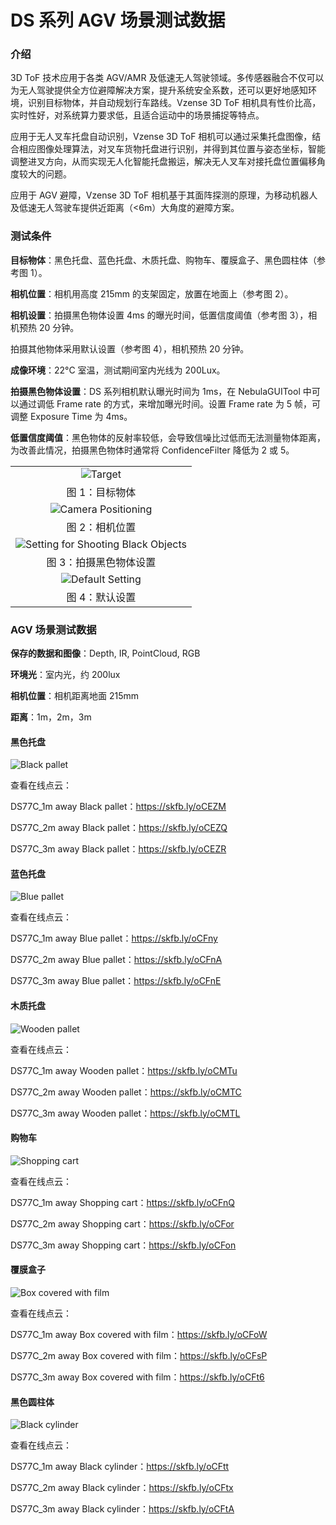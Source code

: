 # DS 系列 AGV 场景测试数据

### 介绍

3D ToF 技术应用于各类 AGV/AMR 及低速无人驾驶领域。多传感器融合不仅可以为无人驾驶提供全方位避障解决方案，提升系统安全系数，还可以更好地感知环境，识别目标物体，并自动规划行车路线。Vzense 3D ToF 相机具有性价比高，实时性好，对系统算力要求低，且适合运动中的场景捕捉等特点。

应用于无人叉车托盘自动识别，Vzense 3D ToF 相机可以通过采集托盘图像，结合相应图像处理算法，对叉车货物托盘进行识别，并得到其位置与姿态坐标，智能调整进叉方向，从而实现无人化智能托盘搬运，解决无人叉车对接托盘位置偏移角度较大的问题。

应用于 AGV 避障，Vzense 3D ToF 相机基于其面阵探测的原理，为移动机器人及低速无人驾驶车提供近距离（<6m）大角度的避障方案。

### 测试条件

**目标物体**：黑色托盘、蓝色托盘、木质托盘、购物车、覆膜盒子、黑色圆柱体（参考图 1）。

**相机位置**：相机用高度 215mm 的支架固定，放置在地面上（参考图 2）。

**相机设置**：拍摄黑色物体设置 4ms 的曝光时间，低置信度阈值（参考图 3），相机预热 20 分钟。

拍摄其他物体采用默认设置（参考图 4），相机预热 20 分钟。

**成像环境**：22°C 室温，测试期间室内光线为 200Lux。

**拍摄黑色物体设置**：DS 系列相机默认曝光时间为 1ms，在 NebulaGUITool 中可以通过调低 Frame rate 的方式，来增加曝光时间。设置 Frame rate 为 5 帧，可调整 Exposure Time 为 4ms。

**低置信度阈值**：黑色物体的反射率较低，会导致信噪比过低而无法测量物体距离，为改善此情况，拍摄黑色物体时通常将 ConfidenceFilter 降低为 2 或 5。

|                                                                                     |
| :---------------------------------------------------------------------------------: |
|                              ![Target](pic/Target.png)                              |
|                                   图 1：目标物体                                    |
|                 ![Camera Positioning](<pic/Camera Positioning.png>)                 |
|                                   图 2：相机位置                                    |
| ![Setting for Shooting Black Objects](<pic/Setting for Shooting Black Objects.png>) |
|                               图 3：拍摄黑色物体设置                                |
|                    ![Default Setting](<pic/Default Setting.png>)                    |
|                                   图 4：默认设置                                    |

### AGV 场景测试数据

**保存的数据和图像**：Depth, IR, PointCloud, RGB

**环境光**：室内光，约 200lux

**相机位置**：相机距离地面 215mm

**距离**：1m，2m，3m

#### 黑色托盘

![Black pallet](<pic/Black pallet.png>)

查看在线点云：

DS77C_1m away Black pallet：<https://skfb.ly/oCEZM>​

DS77C_2m away Black pallet：<https://skfb.ly/oCEZQ>​

DS77C_3m away Black pallet：<https://skfb.ly/oCEZR>​

#### 蓝色托盘

![Blue pallet](<pic/Blue pallet.png>)

查看在线点云：

DS77C_1m away Blue pallet：<https://skfb.ly/oCFny>​

DS77C_2m away Blue pallet：<https://skfb.ly/oCFnA>​

DS77C_3m away Blue pallet：<https://skfb.ly/oCFnE>​

#### 木质托盘

![Wooden pallet](<pic/Wooden pallet.png>)

查看在线点云：

DS77C_1m away Wooden pallet：<https://skfb.ly/oCMTu>​

DS77C_2m away Wooden pallet：<https://skfb.ly/oCMTC>​

DS77C_3m away Wooden pallet：<https://skfb.ly/oCMTL>​

#### 购物车

![Shopping cart](<pic/Shopping cart.png>)

查看在线点云：

DS77C_1m away Shopping cart：<https://skfb.ly/oCFnQ>​

DS77C_2m away Shopping cart：<https://skfb.ly/oCFor>​

DS77C_3m away Shopping cart：<https://skfb.ly/oCFon>​

#### 覆膜盒子

![Box covered with film](<pic/Box covered with film.png>)

查看在线点云：

DS77C_1m away Box covered with film：<https://skfb.ly/oCFoW>​

DS77C_2m away Box covered with film：<https://skfb.ly/oCFsP>​

DS77C_3m away Box covered with film：<https://skfb.ly/oCFt6>​

#### 黑色圆柱体

![Black cylinder](<pic/Black cylinder.png>)

查看在线点云：

DS77C_1m away Black cylinder：<https://skfb.ly/oCFtt>​

DS77C_2m away Black cylinder：<https://skfb.ly/oCFtx>​

DS77C_3m away Black cylinder：<https://skfb.ly/oCFtA>
